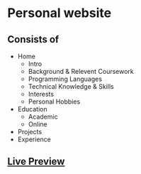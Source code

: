 # Personal website 
## Consists of 
- Home
  - Intro
  - Background & Relevent Coursework
  - Programming Languages
  - Technical Knowledge & Skills
  - Interests
  - Personal Hobbies
- Education
  - Academic
  - Online
- Projects
- Experience

## [Live Preview](https://rrrokhtar.github.io/)
